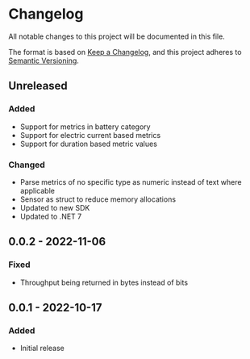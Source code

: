 # Changelog

All notable changes to this project will be documented in this file.

The format is based on [Keep a Changelog](https://keepachangelog.com/en/1.0.0/),
and this project adheres to [Semantic Versioning](https://semver.org/spec/v2.0.0.html).

## Unreleased

### Added

- Support for metrics in battery category
- Support for electric current based metrics
- Support for duration based metric values

### Changed

- Parse metrics of no specific type as numeric instead of text where applicable
- Sensor as struct to reduce memory allocations
- Updated to new SDK
- Updated to .NET 7

## 0.0.2 - 2022-11-06

### Fixed

- Throughput being returned in bytes instead of bits

## 0.0.1 - 2022-10-17

### Added

- Initial release
